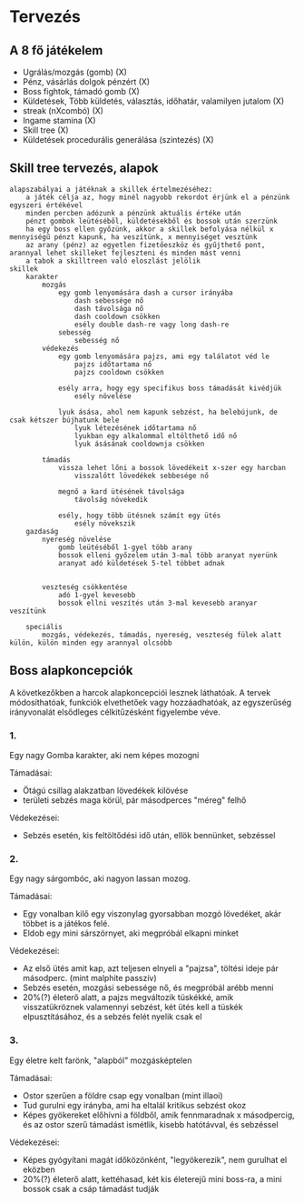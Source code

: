 # Tervezés

## A 8 fő játékelem

 - Ugrálás/mozgás (gomb) (X)
 - Pénz, vásárlás dolgok pénzért (X)
 - Boss fightok, támadó gomb (X)
 - Küldetések, Több küldetés, választás, időhatár, valamilyen jutalom (X)
 - streak (nXcombó) (X)
 - Ingame stamina (X)
 - Skill tree (X)
 - Küldetések procedurális generálása (szintezés) (X)

## Skill tree tervezés, alapok
```
alapszabályai a játéknak a skillek értelmezéséhez:
    a játék célja az, hogy minél nagyobb rekordot érjünk el a pénzünk egyszeri értékével
    minden percben adózunk a pénzünk aktuális értéke után
    pénzt gombok leütéséből, küldetésekből és bossok után szerzünk
    ha egy boss ellen győzünk, akkor a skillek befolyása nélkül x mennyiségű pénzt kapunk, ha veszítünk, x mennyiséget vesztünk
    az arany (pénz) az egyetlen fizetőeszköz és gyűjthető pont, arannyal lehet skilleket fejleszteni és minden mást venni
    a tabok a skilltreen való eloszlást jelölik
skillek
    karakter
        mozgás
            egy gomb lenyomására dash a cursor irányába
                dash sebessége nő
                dash távolsága nő
                dash cooldown csökken
                esély double dash-re vagy long dash-re
            sebesség
                sebesség nő
        védekezés
            egy gomb lenyomására pajzs, ami egy találatot véd le
                pajzs időtartama nő
                pajzs cooldown csökken

            esély arra, hogy egy specifikus boss támadását kivédjük
                esély növelése

            lyuk ásása, ahol nem kapunk sebzést, ha belebújunk, de csak kétszer bújhatunk bele
                lyuk létezésének időtartama nő
                lyukban egy alkalommal eltölthető idő nő
                lyuk ásásának cooldownja csökken

        támadás
            vissza lehet lőni a bossok lövedékeit x-szer egy harcban
                visszalőtt lövedékek sebbesége nő

            megnő a kard ütésének távolsága
                távolság növekedik

            esély, hogy több ütésnek számít egy ütés
                esély növekszik
    gazdaság
        nyereség növelése
            gomb leütéséből 1-gyel több arany
            bossok elleni győzelem után 3-mal több aranyat nyerünk
            aranyat adó küldetések 5-tel többet adnak


        veszteség csökkentése
            adó 1-gyel kevesebb
            bossok ellni veszítés után 3-mal kevesebb aranyar veszítünk

    speciális
        mozgás, védekezés, támadás, nyereség, veszteség fülek alatt külön, külön minden egy arannyal olcsóbb
```


## Boss alapkoncepciók

A következőkben a harcok alapkoncepciói lesznek láthatóak. A tervek módosíthatóak, funkciók elvethetőek vagy hozzáadhatóak, az egyszerűség irányvonalát elsődleges célkitűzésként figyelembe véve.


### 1.

Egy nagy Gomba karakter, aki nem képes mozogni

Támadásai:
 - Ötágú csillag alakzatban lövedékek kilövése
 - területi sebzés maga körül, pár másodperces "méreg" felhő

Védekezései:
 - Sebzés esetén, kis feltöltődési idő után, ellök bennünket, sebzéssel

### 2.

Egy nagy sárgombóc, aki nagyon lassan mozog.

Támadásai:
 - Egy vonalban kilő egy viszonylag gyorsabban mozgó lövedéket, akár többet is a játékos felé.
 - Eldob egy mini sárszörnyet, aki megpróbál elkapni minket

Védekezései:
 - Az első ütés amit kap, azt teljesen elnyeli a "pajzsa", töltési ideje pár másodperc. (mint malphite passzív)
 - Sebzés esetén, mozgási sebessége nő, és megpróbál arébb menni
 - 20%(?) életerő alatt, a pajzs megváltozik tüskékké, amik visszatükröznek valamennyi sebzést, két ütés kell a tüskék elpusztításához, és a sebzés felét nyelik csak el

### 3.

Egy életre kelt farönk, "alapból" mozgásképtelen

Támadásai:
 - Ostor szerűen a földre csap egy vonalban (mint illaoi)
 - Tud gurulni egy irányba, ami ha eltalál kritikus sebzést okoz
 - Képes gyökereket előhívni a földből, amik fennmaradnak x másodpercig, és az ostor szerű támadást ismétlik, kisebb hatótávval, és sebzéssel

Védekezései:
 - Képes gyógyítani magát időközönként, "legyökerezik", nem gurulhat el eközben
 - 20%(?) életerő alatt, kettéhasad, két kis életerejű mini boss-ra, a mini bossok csak a csáp támadást tudják
